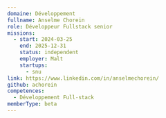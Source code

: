 ```yaml
---
domaine: Développement
fullname: Anselme Chorein
role: Développeur Fullstack senior
missions:
  - start: 2024-03-25
    end: 2025-12-31
    status: independent
    employer: Malt
    startups:
      - snu
link: https://www.linkedin.com/in/anselmechorein/
github: achorein
competences:
  - Développement Full-stack
memberType: beta
---
```

